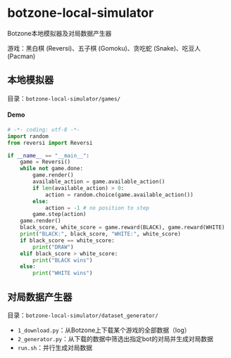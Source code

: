 # botzone-local-simulator
Botzone本地模拟器及对局数据产生器

游戏：黑白棋 (Reversi)、五子棋 (Gomoku)、贪吃蛇 (Snake)、吃豆人 (Pacman)

## 本地模拟器

目录：`botzone-local-simulator/games/`

#### Demo

```python
# -*- coding: utf-8 -*-
import random
from reversi import Reversi

if __name__ == "__main__":
    game = Reversi()
    while not game.done:
        game.render()
        available_action = game.available_action()
        if len(available_action) > 0:
            action = random.choice(game.available_action())
        else:
            action = -1 # no position to step
        game.step(action)
    game.render()
    black_score, white_score = game.reward(BLACK), game.reward(WHITE)
    print("BLACK:", black_score, "WHITE:", white_score)
    if black_score == white_score:
        print("DRAW")
    elif black_score > white_score:
        print("BLACK wins")
    else:
        print("WHITE wins")

```

## 对局数据产生器

目录：`botzone-local-simulator/dataset_generator/`

- `1_download.py`：从Botzone上下载某个游戏的全部数据（log）
- `2_generator.py`：从下载的数据中筛选出指定bot的对局并生成对局数据
- `run.sh`：并行生成对局数据

